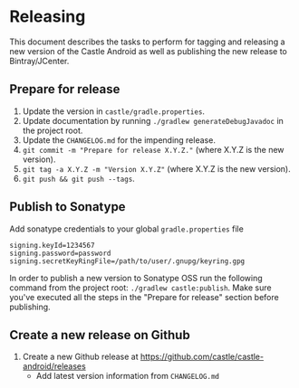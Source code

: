 # Releasing

This document describes the tasks to perform for tagging and releasing a new version of the Castle Android as well as publishing the new release to Bintray/JCenter.

## Prepare for release

 1. Update the version in `castle/gradle.properties`.
 2. Update documentation by running `./gradlew generateDebugJavadoc` in the project root.
 3. Update the `CHANGELOG.md` for the impending release.
 4. `git commit -m "Prepare for release X.Y.Z."` (where X.Y.Z is the new version).
 5. `git tag -a X.Y.Z -m "Version X.Y.Z"` (where X.Y.Z is the new version).
 6. `git push && git push --tags`.
 
## Publish to Sonatype

Add sonatype credentials to your global `gradle.properties` file

```
signing.keyId=1234567
signing.password=password
signing.secretKeyRingFile=/path/to/user/.gnupg/keyring.gpg
```

In order to publish a new version to Sonatype OSS run the following command from the project root: `./gradlew castle:publish`. Make sure you've executed all the steps in the "Prepare for release" section before publishing.
 
## Create a new release on Github
1. Create a new Github release at https://github.com/castle/castle-android/releases
     * Add latest version information from `CHANGELOG.md`